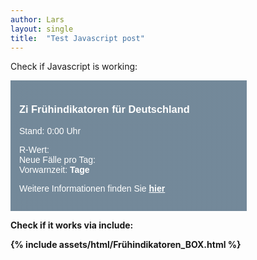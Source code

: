 ```yaml
---
author: Lars
layout: single
title:  "Test Javascript post"
---
```


Check if Javascript is working:

<div style="background-image: linear-gradient(#092f4d90, #092f4d90),url(https://www.kbv.de/images/contentbilder_m/header_corona_742.jpg); color: white;font-family: sans-serif;padding:1em;width: 350px;"><h3>Zi Frühindikatoren für Deutschland</h3><p>Stand: <span id="ZICOVIDFI_Stand"></span> 0:00 Uhr</p><p>R-Wert: <strong><span id="ZICOVIDFI_RWert"></span></strong><br>Neue Fälle pro Tag: <strong><span id="ZICOVIDFI_FaelleproTag"></span></strong><br>Vorwarnzeit: <strong><span id="ZICOVIDFI_Vorwarnzeit"></span> Tage</strong><br></p><p><span>Weitere Informationen finden Sie <a style="color:white;font-style: normal;"href="https://zidatalab.github.io/covid19dashboard/Start"><strong>hier<strong></a></span></p></div>

<script>
var today = new Date();
var dd = String(today.getDate()).padStart(2, '0');
var mm = String(today.getMonth() + 1).padStart(2, '0'); //January is 0!
var yyyy = today.getFullYear();
today = dd+'.'+mm + '.' + yyyy;
document.getElementById("ZICOVIDFI_Stand").innerHTML=today;

var xmlhttp = new XMLHttpRequest();
xmlhttp.onreadystatechange = function() {
  if (this.readyState == 4 && this.status == 200) {
    var myObj = JSON.parse(this.responseText);
    document.getElementById("ZICOVIDFI_RWert").innerHTML = myObj[0].Wert;
    document.getElementById("ZICOVIDFI_FaelleproTag").innerHTML = myObj[1].Wert;
    document.getElementById("ZICOVIDFI_Vorwarnzeit").innerHTML = myObj[2].Wert;
  }
};
xmlhttp.open("GET", "https://raw.githubusercontent.com/zidatalab/covid19dashboard/master/data/frueindikatoren.json", true);
xmlhttp.send();
</script>

**Check if it works via include:**

{% include assets/html/Frühindikatoren_BOX.html %}
